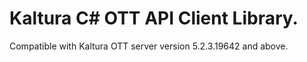 # Kaltura C# OTT API Client Library.
Compatible with Kaltura OTT server version 5.2.3.19642 and above.
